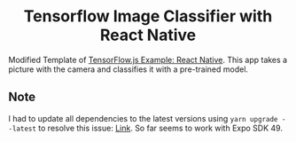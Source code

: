 <h1 align="center">
    Tensorflow Image Classifier with React Native
</h1>

Modified Template of [TensorFlow.js Example: React Native](https://github.com/tensorflow/tfjs-examples/tree/master/react-native#tensorflowjs-example-react-native). This app takes a picture with the camera and classifies it with a pre-trained model.

## Note
I had to update all dependencies to the latest versions using ```yarn upgrade --latest```  to resolve this issue: [Link](https://github.com/tensorflow/tfjs/issues/7056). So far seems to work with Expo SDK 49.